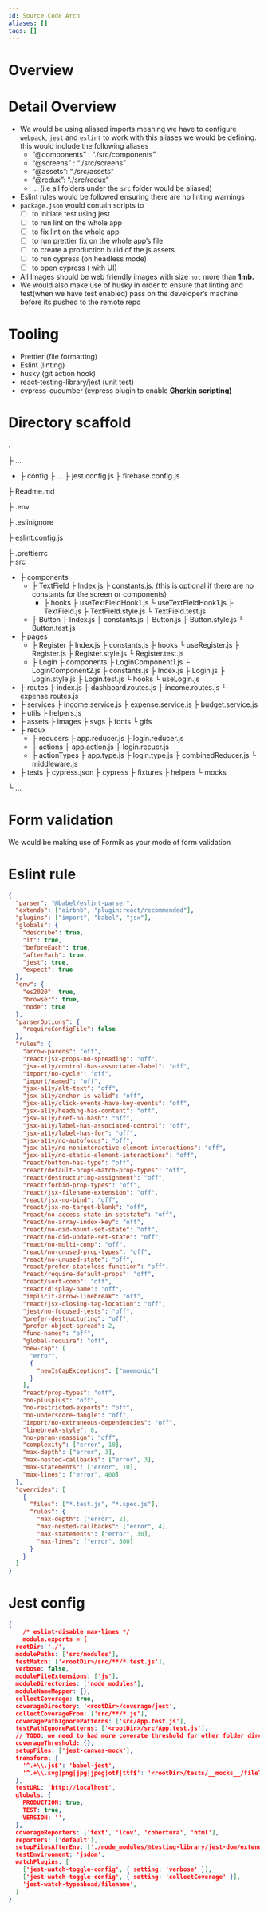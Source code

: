 ```yaml
---
id: Source Code Arch
aliases: []
tags: []
---
```


# Overview

# Detail Overview

- We would be using aliased imports meaning we have to configure `webpack`, `jest` and `eslint` to work with this aliases we would be defining. this would include the following aliases
  - “@components” : “./src/components”
  - “@screens” : “./src/screens”
  - “@assets”: “./src/assets”
  - “@redux”: “./src/redux”
  - ... (i.e all folders under the `src` folder would be aliased)
- Eslint rules would be followed ensuring there are no linting warnings
- `package.json` would contain scripts to
  - [ ] to initiate test using jest
  - [ ] to run lint on the whole app
  - [ ] to fix lint on the whole app
  - [ ] to run prettier fix on the whole app’s file
  - [ ] to create a production build of the js assets
  - [ ] to run cypress (on headless mode)
  - [ ] to open cypress ( with UI)
- All Images should be web friendly images with size `not` more than **1mb.**
- We would also make use of husky in order to ensure that linting and test(when we have test enabled) pass on the developer’s machine before its pushed to the remote repo

# Tooling

- Prettier (file formatting)
- Eslint (linting)
- husky (git action hook)
- react-testing-library/jest (unit test)
- cypress-cucumber (cypress plugin to enable [**Gherkin**](https://www.guru99.com/gherkin-test-cucumber.html) **scripting)**

# **Directory scaffold**

.

├ ...

- ├ config
  ├ ...
  ├ jest.config.js
  ├ firebase.config.js

├ Readme.md

├ .env

├ .eslinignore

├ eslint.config.js

├ .prettierrc  
├ src

- ├ components
  - ├ TextField
    ├ Index.js
    ├ constants.js. (this is optional if there are no constants for the screen or components)
    - ├ hooks
      ├ useTextFieldHook1.js
      └ useTextFieldHook1.js
      ├ TextField.js
      ├ TextField.style.js
      └ TextField.test.js
  - ├ Button
    ├ Index.js
    ├ constants.js
    ├ Button.js
    ├ Button.style.js
    └ Button.test.js
- ├ pages
  - ├ Register
    ├ Index.js
    ├ constants.js
    ├ hooks
    └ useRegister.js
    ├ Register.js
    ├ Register.style.js
    └ Register.test.js
  - ├ Login
    ├ components
    ├ LoginComponent1.js
    └ LoginComponent2.js
    ├ constants.js
    ├ Index.js
    ├ Login.js
    ├ Login.style.js
    ├ Login.test.js
    └ hooks
    └ useLogin.js
- ├ routes
  ├ index.js
  ├ dashboard.routes.js
  ├ income.routes.js
  └ expense.routes.js
- ├ services
  ├ income.service.js
  ├ expense.service.js
  ├ budget.service.js
- ├ utils
  ├ helpers.js
- ├ assets
  ├ images
  ├ svgs
  ├ fonts
  └ gifs
- ├ redux
  - ├ reducers
    ├ app.reducer.js
    ├ login.reducer.js
  - ├ actions
    ├ app.action.js
    ├ login.recuer.js
  - ├ actionTypes
    ├ app.type.js
    ├ login.type.js
    ├ combinedReducer.js
    └ middleware.js
- ├ tests
  ├ cypress.json
  ├ cypress
  ├ fixtures
  ├ helpers
  └ mocks

└ ...

# Form validation

We would be making use of Formik as your mode of form validation

# Eslint rule

```JSON
{
  "parser": "@babel/eslint-parser",
  "extends": ["airbnb", "plugin:react/recommended"],
  "plugins": ["import", "babel", "jsx"],
  "globals": {
    "describe": true,
    "it": true,
    "beforeEach": true,
    "afterEach": true,
    "jest": true,
    "expect": true
  },
  "env": {
    "es2020": true,
    "browser": true,
    "node": true
  },
  "parserOptions": {
    "requireConfigFile": false
  },
  "rules": {
    "arrow-parens": "off",
    "react/jsx-props-no-spreading": "off",
    "jsx-a11y/control-has-associated-label": "off",
    "import/no-cycle": "off",
    "import/named": "off",
    "jsx-a11y/alt-text": "off",
    "jsx-a11y/anchor-is-valid": "off",
    "jsx-a11y/click-events-have-key-events": "off",
    "jsx-a11y/heading-has-content": "off",
    "jsx-a11y/href-no-hash": "off",
    "jsx-a11y/label-has-associated-control": "off",
    "jsx-a11y/label-has-for": "off",
    "jsx-a11y/no-autofocus": "off",
    "jsx-a11y/no-noninteractive-element-interactions": "off",
    "jsx-a11y/no-static-element-interactions": "off",
    "react/button-has-type": "off",
    "react/default-props-match-prop-types": "off",
    "react/destructuring-assignment": "off",
    "react/forbid-prop-types": "off",
    "react/jsx-filename-extension": "off",
    "react/jsx-no-bind": "off",
    "react/jsx-no-target-blank": "off",
    "react/no-access-state-in-setstate": "off",
    "react/no-array-index-key": "off",
    "react/no-did-mount-set-state": "off",
    "react/no-did-update-set-state": "off",
    "react/no-multi-comp": "off",
    "react/no-unused-prop-types": "off",
    "react/no-unused-state": "off",
    "react/prefer-stateless-function": "off",
    "react/require-default-props": "off",
    "react/sort-comp": "off",
    "react/display-name": "off",
    "implicit-arrow-linebreak": "off",
    "react/jsx-closing-tag-location": "off",
    "jest/no-focused-tests": "off",
    "prefer-destructuring": "off",
    "prefer-object-spread": 2,
    "func-names": "off",
    "global-require": "off",
    "new-cap": [
      "error",
      {
        "newIsCapExceptions": ["mnemonic"]
      }
    ],
    "react/prop-types": "off",
    "no-plusplus": "off",
    "no-restricted-exports": "off",
    "no-underscore-dangle": "off",
    "import/no-extraneous-dependencies": "off",
    "linebreak-style": 0,
    "no-param-reassign": "off",
    "complexity": ["error", 10],
    "max-depth": ["error", 3],
    "max-nested-callbacks": ["error", 3],
    "max-statements": ["error", 10],
    "max-lines": ["error", 400]
  },
  "overrides": [
    {
      "files": ["*.test.js", "*.spec.js"],
      "rules": {
        "max-depth": ["error", 2],
        "max-nested-callbacks": ["error", 4],
        "max-statements": ["error", 30],
        "max-lines": ["error", 500]
      }
    }
  ]
}
```

# Jest config

```JSON
{
	/* eslint-disable max-lines */
	module.exports = {
  rootDir: './',
  modulePaths: ['src/modules'],
  testMatch: ['<rootDir>/src/**/*.test.js'],
  verbose: false,
  moduleFileExtensions: ['js'],
  moduleDirectories: ['node_modules'],
  moduleNameMapper: {},
  collectCoverage: true,
  coverageDirectory: '<rootDir>/coverage/jest',
  collectCoverageFrom: ['src/**/*.js'],
  coveragePathIgnorePatterns: ['src/App.test.js'],
  testPathIgnorePatterns: ['<rootDir>/src/App.test.js'],
  // TODO: we need to had more coverate threshold for other folder directory
  coverageThreshold: {},
  setupFiles: ['jest-canvas-mock'],
  transform: {
    '^.+\\.js$': 'babel-jest',
    '^.+\\.svg|png|jpg|jpeg|otf|ttf$': '<rootDir>/tests/__mocks__/fileTransform.js',
  },
  testURL: 'http://localhost',
  globals: {
    PRODUCTION: true,
    TEST: true,
    VERSION: '',
  },
  coverageReporters: ['text', 'lcov', 'cobertura', 'html'],
  reporters: ['default'],
  setupFilesAfterEnv: ['./node_modules/@testing-library/jest-dom/extend-expect'],
  testEnvironment: 'jsdom',
  watchPlugins: [
    ['jest-watch-toggle-config', { setting: 'verbose' }],
    ['jest-watch-toggle-config', { setting: 'collectCoverage' }],
    'jest-watch-typeahead/filename',
  ]
}
```

